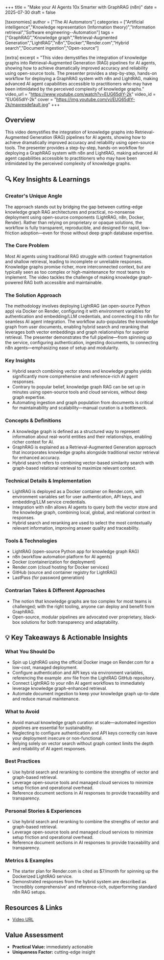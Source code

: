 +++
title = "Make your AI Agents 10x Smarter with GraphRAG (n8n)"
date = 2025-07-30
draft = false

[taxonomies]
author = ["The AI Automators"]
categories = ["Artificial intelligence","Knowledge representation (Information theory)","Information retrieval","Software engineering--Automation"]
tags = ["GraphRAG","Knowledge graph","Retrieval-Augmented Generation","LightRAG","n8n","Docker","Render.com","Hybrid search","Document ingestion","Open-source"]

[extra]
excerpt = "This video demystifies the integration of knowledge graphs into Retrieval-Augmented Generation (RAG) pipelines for AI agents, showing how to achieve dramatically improved accuracy and reliability using open-source tools. The presenter provides a step-by-step, hands-on workflow for deploying a GraphRAG system with n8n and LightRAG, making advanced AI agent capabilities accessible to practitioners who may have been intimidated by the perceived complexity of knowledge graphs."
video_url = "https://www.youtube.com/watch?v=EUG65dIY-2k"
video_id = "EUG65dIY-2k"
cover = "https://img.youtube.com/vi/EUG65dIY-2k/maxresdefault.jpg"
+++

## Overview

This video demystifies the integration of knowledge graphs into Retrieval-Augmented Generation (RAG) pipelines for AI agents, showing how to achieve dramatically improved accuracy and reliability using open-source tools. The presenter provides a step-by-step, hands-on workflow for deploying a GraphRAG system with n8n and LightRAG, making advanced AI agent capabilities accessible to practitioners who may have been intimidated by the perceived complexity of knowledge graphs.

## 🔍 Key Insights & Learnings

### Creator's Unique Angle
The approach stands out by bridging the gap between cutting-edge knowledge graph RAG architectures and practical, no-nonsense deployment using open-source components (LightRAG, n8n, Docker, Render). Rather than relying on proprietary or opaque solutions, the workflow is fully transparent, reproducible, and designed for rapid, low-friction adoption—even for those without deep graph database expertise.

### The Core Problem
Most AI agents using traditional RAG struggle with context fragmentation and shallow retrieval, leading to incomplete or unreliable responses. Knowledge graphs promise richer, more interconnected context, but are typically seen as too complex or high-maintenance for most teams to implement. The video tackles the challenge of making knowledge graph-powered RAG both accessible and maintainable.

### The Solution Approach
The methodology involves deploying LightRAG (an open-source Python app) via Docker on Render, configuring it with environment variables for authentication and embedding/LLM credentials, and connecting it to n8n for seamless AI agent integration. The workflow auto-populates the knowledge graph from user documents, enabling hybrid search and reranking that leverages both vector embeddings and graph relationships for superior retrieval. The presenter demonstrates the full pipeline—from spinning up the service, configuring authentication, ingesting documents, to connecting n8n agents—emphasizing ease of setup and modularity.

### Key Insights
- Hybrid search combining vector stores and knowledge graphs yields significantly more comprehensive and reference-rich AI agent responses.
- Contrary to popular belief, knowledge graph RAG can be set up in minutes using open-source tools and cloud services, without deep graph expertise.
- Automating ingestion and graph population from documents is critical for maintainability and scalability—manual curation is a bottleneck.

### Concepts & Definitions
- A knowledge graph is defined as a structured way to represent information about real-world entities and their relationships, enabling richer context for AI.
- GraphRAG is explained as a Retrieval-Augmented Generation approach that incorporates knowledge graphs alongside traditional vector retrieval for enhanced accuracy.
- Hybrid search refers to combining vector-based similarity search with graph-based relational retrieval to maximize relevant context.

### Technical Details & Implementation
- LightRAG is deployed as a Docker container on Render.com, with environment variables set for user authentication, API keys, and embedding/LLM service credentials.
- Integration with n8n allows AI agents to query both the vector store and the knowledge graph, combining local, global, and relational context in responses.
- Hybrid search and reranking are used to select the most contextually relevant information, improving answer quality and traceability.

### Tools & Technologies
- LightRAG (open-source Python app for knowledge graph RAG)
- n8n (workflow automation platform for AI agents)
- Docker (containerization for deployment)
- Render.com (cloud hosting for Docker services)
- GitHub (source and container registry for LightRAG)
- LastPass (for password generation)

### Contrarian Takes & Different Approaches
- The notion that knowledge graphs are too complex for most teams is challenged; with the right tooling, anyone can deploy and benefit from GraphRAG.
- Open-source, modular pipelines are advocated over proprietary, black-box solutions for both transparency and adaptability.

## 💡 Key Takeaways & Actionable Insights

### What You Should Do
- Spin up LightRAG using the official Docker image on Render.com for a low-cost, managed deployment.
- Configure authentication and API keys via environment variables, referencing the example .env file from the LightRAG GitHub repository.
- Connect LightRAG to your n8n AI agent workflows to immediately leverage knowledge graph-enhanced retrieval.
- Automate document ingestion to keep your knowledge graph up-to-date and reduce manual maintenance.

### What to Avoid
- Avoid manual knowledge graph curation at scale—automated ingestion pipelines are essential for sustainability.
- Neglecting to configure authentication and API keys correctly can leave your deployment insecure or non-functional.
- Relying solely on vector search without graph context limits the depth and reliability of AI agent responses.

### Best Practices
- Use hybrid search and reranking to combine the strengths of vector and graph-based retrieval.
- Leverage open-source tools and managed cloud services to minimize setup friction and operational overhead.
- Reference document sections in AI responses to provide traceability and transparency.

### Personal Stories & Experiences
- Use hybrid search and reranking to combine the strengths of vector and graph-based retrieval.
- Leverage open-source tools and managed cloud services to minimize setup friction and operational overhead.
- Reference document sections in AI responses to provide traceability and transparency.

### Metrics & Examples
- The starter plan for Render.com is cited as $7/month for spinning up the Dockerized LightRAG service.
- Demonstrated responses from the hybrid system are described as 'incredibly comprehensive' and reference-rich, outperforming standard n8n RAG setups.

## Resources & Links

- [Video URL](https://www.youtube.com/watch?v=EUG65dIY-2k)

## Value Assessment

- **Practical Value:** immediately actionable
- **Uniqueness Factor:** cutting-edge insight
